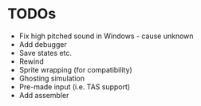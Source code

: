 # TODOs

* Fix high pitched sound in Windows - cause unknown
* Add debugger
* Save states etc.
* Rewind
* Sprite wrapping (for compatibility)
* Ghosting simulation
* Pre-made input (i.e. TAS support)
* Add assembler
